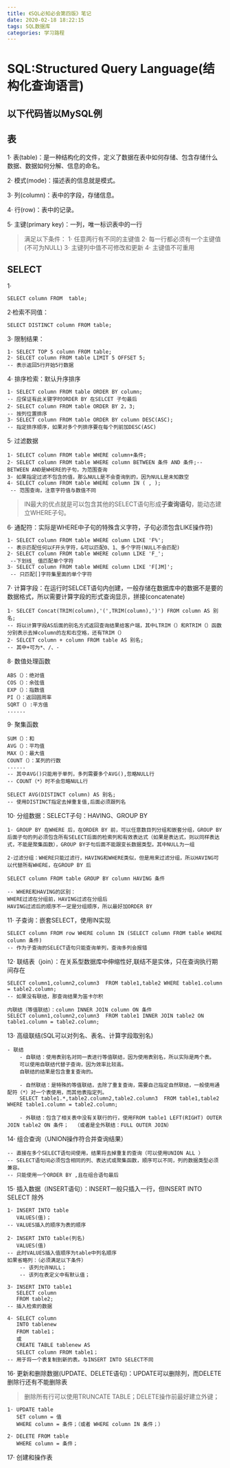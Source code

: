 ```yaml
---
title: 《SQL必知必会第四版》笔记
date: 2020-02-18 18:22:15
tags: SQL数据库
categories: 学习路程
---
```

# SQL:Structured Query Language(结构化查询语言)
## 以下代码皆以MySQL例
## 表
1· 表(table)：是一种结构化的文件，定义了数据在表中如何存储、包含存储什么数据、数据如何分解、信息的命名。

2· 模式(mode)：描述表的信息就是模式。

3· 列(column)：表中的字段，存储信息。

4· 行(row)：表中的记录。

5· 主键(primary key)：一列，唯一标识表中的一行
> 满足以下条件：
1· 任意两行有不同的主键值
2· 每一行都必须有一个主键值(不可为NULL)
3· 主键列中值不可修改和更新
4· 主键值不可重用

## SELECT 
1· 
```
SELECT column FROM  table;
```
2·检索不同值：
```
SELECT DISTINCT column FROM table; 
```
3· 限制结果： 
```
1· SELECT TOP 5 column FROM table;
2· SELCET column FROM table LIMIT 5 OFFSET 5;
-- 表示返回5行开始5行数据
```
4· 排序检索：默认升序排序
```
1· SELECT column FROM table ORDER BY column;
-- 应保证有此关键字时ORDER BY 在SELCET 子句最后
2· SELECT column FROM table ORDER BY 2，3;
-- 按列位置排序
3· SELECT column FROM table ORDER BY column DESC(ASC);
-- 指定排序顺序，如果对多个列排序要在每个列前加DESC(ASC)
```
5· 过滤数据
```
1· SELECT column FROM table WHERE column+条件;
2· SELECT column FROM table WHERE column BETWEEN 条件 AND 条件;-- BETWEEN AND是WHERE的子句，为范围查询
3· 如果指定过滤不包含的值，那么NULL是不会查询到的，因为NULL是未知数空
4· SELECT column FROM table WHERE column IN ( , );
 -- 范围查询，注意字符值与数值不同
```
> IN最大的优点就是可以包含其他的SELECT语句形成**子查询语句**，能动态建立WHERE子句。

6· 通配符：实际是WHERE中子句的特殊含义字符，子句必须包含LIKE操作符)
```
1· SELECT column FROM table WHERE column LIKE 'F%'; 
-- 表示匹配任何以F开头字符，&可以匹配0、1、多个字符(NULL不会匹配)
2· SELECT column FROM table WHERE column LIKE 'F_';
 --下划线_ 值匹配单个字符
3· SELECT column FROM table WHERE column LIKE 'F[JM]';
 -- 只匹配[]字符集里面的单个字符
```
7· 计算字段：在运行时SELCET语句内创建，一般存储在数据库中的数据不是要的数据格式，所以需要计算字段的形式查询显示，拼接(concatenate)
```
1· SELCET Concat(TRIM(column),'(',TRIM(column),')') FROM column AS 别名; 
-- 将以计算字段AS后面的别名方式返回查询结果给客户端，其中LTRIM（）和RTRIM（）函数分别表示去掉column的左和右空格，还有TRIM（）
2· SELCET column + column FROM table AS 别名;
-- 其中+可为*、/、- 
```
8· 数值处理函数
```
ABS（）：绝对值
COS（）：余弦值
EXP（）：指数值
PI（）：返回圆周率
SQRT（）:平方值
......
```
9· 聚集函数
```
SUM（）：和
AVG（）：平均值
MAX（）：最大值
COUNT（）：某列的行数
......
-- 其中AVG()只能用于单列，多列需要多个AVG(),忽略NULL行
-- COUNT（*）时不会忽略NULL行

SELECT AVG(DISTINCT column) AS 别名;
-- 使用DISTINCT指定去掉重复值,后面必须跟列名
```
10· 分组数据：SELECT子句：HAVING、GROUP BY
```
1· GROUP BY 在WHERE 后，在ORDER BY 前，可以任意数目列分组和嵌套分组，GROUP BY 后面子句的列必须包含所有SELECT后面的检索列和有效表达式（如果是表达式，则以同样表达式，不能是聚集函数），GROUP BY子句后面不能跟变长数据类型。其中NULL为一组

2·过滤分组：WHERE只能过滤行，HAVING和WHERE类似，但是用来过滤分组，所以HAVING可以代替所有WHERE，在GROUP BY 后

SELECT column FROM table GROUP BY column HAVING 条件

-- WHERE和HAVING的区别：
WHERE过滤在分组前，HAVING过滤在分组后
HAVING过滤后的顺序不一定是分组顺序，所以最好加ORDER BY
```
11· 子查询：嵌套SELECT，使用IN实现
```
SELECT column FROM row WHERE column IN (SELECT column FROM table WHERE column 条件)
-- 作为子查询的SELECT语句只能查询单列，查询多列会报错
```
12· 联结表（join）：在关系型数据库中伸缩性好,联结不是实体，只在查询执行期间存在
```
SELECT column1,column2,column3  FROM table1,table2 WHERE table1.column = table2.column;
-- 如果没有联结，那查询结果为笛卡尔积

内联结（等值联结）：column INNER JOIN column ON 条件
SELECT column1,column2,column3  FROM table1 INNER JOIN table2 ON table1.column = table2.column;
```
13· 高级联结(SQL可以对列名、表名、计算字段取别名)
```
- 联结
    - 自联结：使用表别名对同一表进行等值联结，因为使用表别名，所以实际是两个表。
    可以使用自联结代替子查询，因为效率比较高。
    自联结的结果是包含重复查询的。

    - 自然联结：是特殊的等值联结，去除了重复查询，需要自己指定自然联结，一般使用通配符（*）对一个表使用，而其他表指定列。
    SELECT table1.*,table2.column2,table2.column3  FROM table1,table2 WHERE table1.column = table2.column;

    - 外联结：包含了相关表中没有关联行的行，使用FROM table1 LEFT(RIGHT) OUTER JOIN table2 ON 条件；  （或者是全外联结：FULL OUTER JOIN）
```
14· 组合查询（UNION操作符合并查询结果）
```
-- 直接在多个SELECT语句间使用，结果将去掉重复的查询（可以使用UNION ALL ）
-- SELECT语句间必须包含相同的列、表达式或聚集函数，顺序可以不同，列的数据类型必须兼容。
-- 只能使用一个ORDER BY ,且在组合语句最后
```
15· 插入数据（INSERT语句）：INSERT一般只插入一行，但INSERT INTO SELECT 除外
```
1· INSERT INTO table
   VALUES(值)；
-- VALUES插入的顺序为表的顺序

2· INSERT INTO table(列名)
   VALUES(值)
-- 此时VALUES插入值顺序为table中列名顺序
如果省略列：（必须满足以下条件）
    -- 该列允许NULL；
    -- 该列在表定义中有默认值；

3· INSERT INTO table1
   SELECT column
   FROM table2;
-- 插入检索的数据

4· SELECT column
   INTO tablenew
   FROM table1；
   或
   CREATE TABLE tablenew AS
   SELECT column FROM table1；
-- 用于将一个表复制到新的表。与INSERT INTO SELECT不同
```
16· 更新和删除数据(UPDATE、DELETE语句)：UPDATE可以删除列，而DELETE删除行还有不能删除表
> 删除所有行可以使用TRUNCATE TABLE；DELETE操作前最好建立外键；
```
1· UPDATE table
   SET column = 值
   WHERE column = 条件；（或者 WHERE column IN 条件；）

2· DELETE FROM table
   WHERE column = 条件；
```
17· 创建和操作表
```

```
